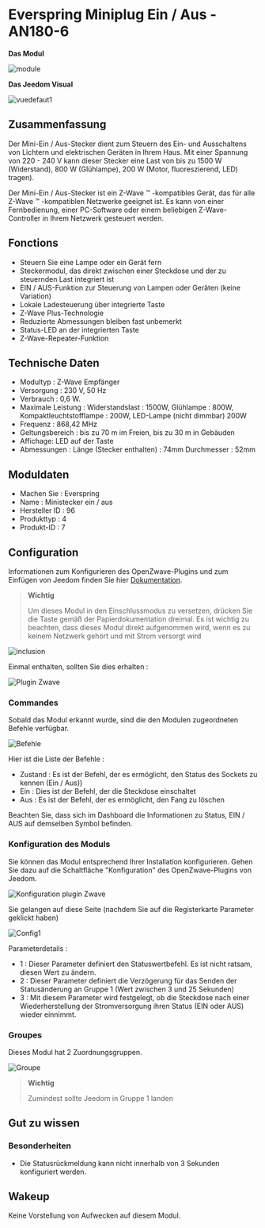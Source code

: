 # Everspring Miniplug Ein / Aus - AN180-6

**Das Modul**

![module](images/everspring.AN180-6/module.jpg)

**Das Jeedom Visual**

![vuedefaut1](images/everspring.AN180-6/vuedefaut1.jpg)

## Zusammenfassung

Der Mini-Ein / Aus-Stecker dient zum Steuern des Ein- und Ausschaltens von Lichtern und elektrischen Geräten in Ihrem Haus. Mit einer Spannung von 220 - 240 V kann dieser Stecker eine Last von bis zu 1500 W (Widerstand), 800 W (Glühlampe), 200 W (Motor, fluoreszierend, LED) tragen).

Der Mini-Ein / Aus-Stecker ist ein Z-Wave ™ -kompatibles Gerät, das für alle Z-Wave ™ -kompatiblen Netzwerke geeignet ist. Es kann von einer Fernbedienung, einer PC-Software oder einem beliebigen Z-Wave-Controller in Ihrem Netzwerk gesteuert werden.

## Fonctions

-   Steuern Sie eine Lampe oder ein Gerät fern
-   Steckermodul, das direkt zwischen einer Steckdose und der zu steuernden Last integriert ist
-   EIN / AUS-Funktion zur Steuerung von Lampen oder Geräten (keine Variation)
-   Lokale Ladesteuerung über integrierte Taste
-   Z-Wave Plus-Technologie
-   Reduzierte Abmessungen bleiben fast unbemerkt
-   Status-LED an der integrierten Taste
-   Z-Wave-Repeater-Funktion

## Technische Daten

-   Modultyp : Z-Wave Empfänger
-   Versorgung : 230 V, 50 Hz
-   Verbrauch : 0,6 W.
-   Maximale Leistung : Widerstandslast : 1500W, Glühlampe : 800W, Kompaktleuchtstofflampe : 200W, LED-Lampe (nicht dimmbar) 200W
-   Frequenz : 868,42 MHz
-   Geltungsbereich : bis zu 70 m im Freien, bis zu 30 m in Gebäuden
-   Affichage: LED auf der Taste
-   Abmessungen : Länge (Stecker enthalten) : 74mm Durchmesser : 52mm

## Moduldaten

-   Machen Sie : Everspring
-   Name : Ministecker ein / aus
-   Hersteller ID : 96
-   Produkttyp : 4
-   Produkt-ID : 7

## Configuration

Informationen zum Konfigurieren des OpenZwave-Plugins und zum Einfügen von Jeedom finden Sie hier [Dokumentation](https://doc.jeedom.com/de_DE/plugins/automation%20protocol/openzwave/).

> **Wichtig**
>
> Um dieses Modul in den Einschlussmodus zu versetzen, drücken Sie die Taste gemäß der Papierdokumentation dreimal. Es ist wichtig zu beachten, dass dieses Modul direkt aufgenommen wird, wenn es zu keinem Netzwerk gehört und mit Strom versorgt wird

![inclusion](images/everspring.AN180-6/inclusion.jpg)

Einmal enthalten, sollten Sie dies erhalten :

![Plugin Zwave](images/everspring.AN180-6/information.jpg)

### Commandes

Sobald das Modul erkannt wurde, sind die den Modulen zugeordneten Befehle verfügbar.

![Befehle](images/everspring.AN180-6/commandes.jpg)

Hier ist die Liste der Befehle :

-   Zustand : Es ist der Befehl, der es ermöglicht, den Status des Sockets zu kennen (Ein / Aus))
-   Ein : Dies ist der Befehl, der die Steckdose einschaltet
-   Aus : Es ist der Befehl, der es ermöglicht, den Fang zu löschen

Beachten Sie, dass sich im Dashboard die Informationen zu Status, EIN / AUS auf demselben Symbol befinden.

### Konfiguration des Moduls

Sie können das Modul entsprechend Ihrer Installation konfigurieren. Gehen Sie dazu auf die Schaltfläche "Konfiguration" des OpenZwave-Plugins von Jeedom.

![Konfiguration plugin Zwave](images/plugin/bouton_configuration.jpg)

Sie gelangen auf diese Seite (nachdem Sie auf die Registerkarte Parameter geklickt haben)

![Config1](images/everspring.AN180-6/config1.jpg)

Parameterdetails :

-   1 : Dieser Parameter definiert den Statuswertbefehl. Es ist nicht ratsam, diesen Wert zu ändern.
-   2 : Dieser Parameter definiert die Verzögerung für das Senden der Statusänderung an Gruppe 1 (Wert zwischen 3 und 25 Sekunden)
-   3 : Mit diesem Parameter wird festgelegt, ob die Steckdose nach einer Wiederherstellung der Stromversorgung ihren Status (EIN oder AUS) wieder einnimmt.

### Groupes

Dieses Modul hat 2 Zuordnungsgruppen.

![Groupe](images/everspring.AN180-6/groupe.jpg)

> **Wichtig**
>
> Zumindest sollte Jeedom in Gruppe 1 landen

## Gut zu wissen

### Besonderheiten

-   Die Statusrückmeldung kann nicht innerhalb von 3 Sekunden konfiguriert werden.

## Wakeup

Keine Vorstellung von Aufwecken auf diesem Modul.
